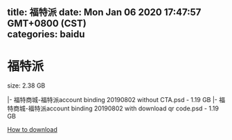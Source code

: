 
title: 福特派
date: Mon Jan 06 2020 17:47:57 GMT+0800 (CST)    
categories: baidu
---

# 福特派
size: 2.38 GB
 
 
|- 福特商城-福特派account binding 20190802 without CTA.psd - 1.19 GB
|- 福特商城-福特派account binding 20190802 with download qr code.psd - 1.19 GB

[How to download](https://bpcam.bemobtrk.com/go/2ceec3aa-1ca2-46d6-b9ff-aaa5c184517c?jno=3838)